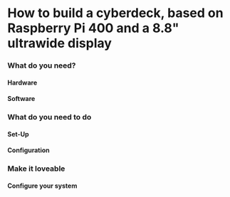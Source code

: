 # How to build a cyberdeck, based on Raspberry Pi 400 and a 8.8" ultrawide display

### What do you need?

#### Hardware

#### Software

### What do you need to do

#### Set-Up

#### Configuration

### Make it loveable

#### Configure your system

